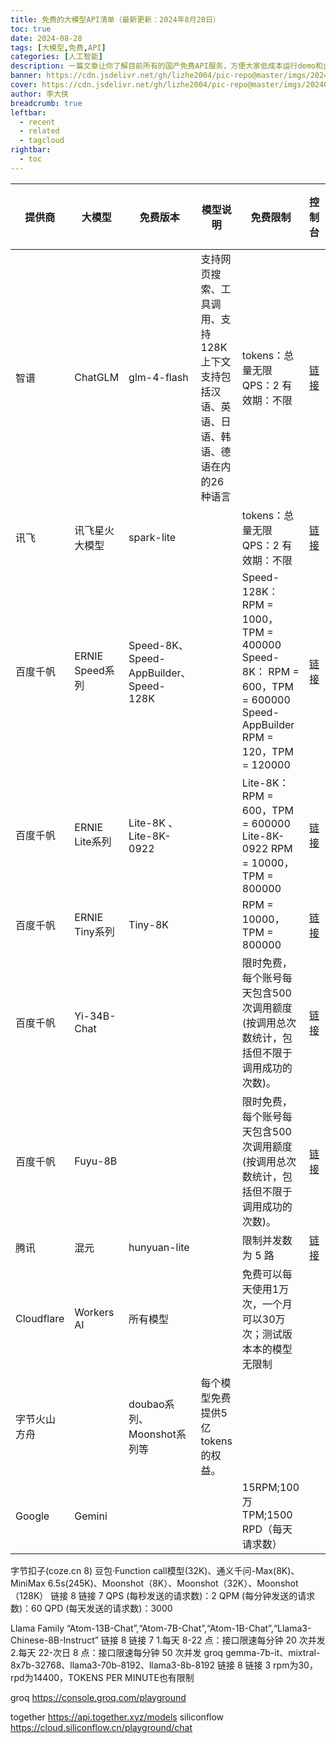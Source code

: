 ```yaml
---
title: 免费的大模型API清单（最新更新：2024年8月28日）
toc: true
date: 2024-08-28
tags: [大模型,免费,API]
categories: [人工智能]
description: 一篇文章让你了解目前所有的国产免费API服务，方便大家低成本运行demo和企业初创
banner: https://cdn.jsdelivr.net/gh/lizhe2004/pic-repo@master/imgs/20240522170854.png
cover: https://cdn.jsdelivr.net/gh/lizhe2004/pic-repo@master/imgs/20240522170854.png
author: 李大侠
breadcrumb: true
leftbar:
  - recent
  - related
  - tagcloud
rightbar:
  - toc
---
```

 



| 提供商 | 大模型 | 免费版本 |模型说明|免费限制|控制台|价格说明|
| --- | --- | --- |--- |--- |--- | ---|
| 智谱| ChatGLM |glm-4-flash| 支持网页搜索、工具调用、支持128K上下文<br>支持包括汉语、英语、日语、韩语、德语在内的26种语言| tokens：总量无限 QPS：2 有效期：不限  |  [链接](https://console.xfyun.cn/services/cbm) | |
| 讯飞| 讯飞星火大模型 |spark-lite | | tokens：总量无限 QPS：2 有效期：不限  |  [链接](https://console.xfyun.cn/services/cbm) | |
|百度千帆| ERNIE Speed系列	  | Speed-8K、Speed-AppBuilder、Speed-128K			  | | Speed-128K：RPM = 1000，TPM = 400000 <br> Speed-8K： RPM = 600，TPM = 600000 <br>Speed-AppBuilder RPM = 120，TPM = 120000| [链接](https://console.bce.baidu.com/qianfan/overview)| [链接](https://cloud.baidu.com/doc/WENXINWORKSHOP/s/hlrk4akp7) |
|百度千帆|ERNIE Lite系列		| Lite-8K	、Lite-8K-0922	 | |  Lite-8K： RPM = 600，TPM = 600000 <br>  Lite-8K-0922 RPM = 10000，TPM = 800000| [链接](https://console.bce.baidu.com/qianfan/overview)| [链接](https://cloud.baidu.com/doc/WENXINWORKSHOP/s/hlrk4akp7)|
|百度千帆|ERNIE Tiny系列		| Tiny-8K	 |  | RPM = 10000，TPM = 800000 | [链接](https://console.bce.baidu.com/qianfan/overview)| [链接](https://cloud.baidu.com/doc/WENXINWORKSHOP/s/hlrk4akp7)|
|百度千帆|Yi-34B-Chat	|   |  |限时免费，每个账号每天包含500次调用额度(按调用总次数统计，包括但不限于调用成功的次数)。| [链接](https://console.bce.baidu.com/qianfan/overview)| [链接](https://cloud.baidu.com/doc/WENXINWORKSHOP/s/hlrk4akp7)|
|百度千帆|Fuyu-8B		|   |  |限时免费，每个账号每天包含500次调用额度(按调用总次数统计，包括但不限于调用成功的次数)。|[链接](https://console.bce.baidu.com/qianfan/overview) | [链接](https://cloud.baidu.com/doc/WENXINWORKSHOP/s/hlrk4akp7)|
|腾讯| 混元	|hunyuan-lite	 | | 限制并发数为 5 路| [链接](https://console.cloud.tencent.com/cam/capi)| [链接](https://cloud.baidu.com/doc/WENXINWORKSHOP/s/hlrk4akp7)|
|Cloudflare| Workers AI|	所有模型	 | |	免费可以每天使用1万次，一个月可以30万次；测试版本本的模型无限制| | |
|字节火山方舟|	| doubao系列、Moonshot系列等	| 	每个模型免费提供5亿tokens的权益。| |  |
|Google | Gemini|  | |	15RPM;100万 TPM;1500 RPD（每天请求数）| | |

字节扣子(coze.cn 8)	豆包·Function call模型(32K)、通义千问-Max(8K)、MiniMax 6.5s(245K)、Moonshot（8K）、Moonshot（32K）、Moonshot（128K）	链接 8	链接 7	QPS (每秒发送的请求数)：2 QPM (每分钟发送的请求数)：60 QPD (每天发送的请求数)：3000

Llama Family	“Atom-13B-Chat”,“Atom-7B-Chat”,“Atom-1B-Chat”,“Llama3-Chinese-8B-Instruct”	链接 8	链接 7	1.每天 8-22 点：接口限速每分钟 20 次并发 2.每天 22-次日 8 点：接口限速每分钟 50 次并发
groq	gemma-7b-it、mixtral-8x7b-32768、llama3-70b-8192、llama3-8b-8192	链接 8	链接 3	rpm为30，rpd为14400，TOKENS PER MINUTE也有限制


groq  https://console.groq.com/playground


together https://api.together.xyz/models
siliconflow https://cloud.siliconflow.cn/playground/chat

